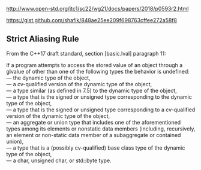 
http://www.open-std.org/jtc1/sc22/wg21/docs/papers/2018/p0593r2.html

https://gist.github.com/shafik/848ae25ee209f698763cffee272a58f8


Strict Aliasing Rule
---------------------
From the C++17 draft standard, section [basic.lval] paragraph 11:

If a program attempts to access the stored value of an object through a glvalue of other than one of the following types the behavior is undefined:  
— the dynamic type of the object,  
— a cv-qualified version of the dynamic type of the object,  
— a type similar (as defined in 7.5) to the dynamic type of the object,  
— a type that is the signed or unsigned type corresponding to the dynamic type of the object,  
— a type that is the signed or unsigned type corresponding to a cv-qualified version of the dynamic type of the object,  
— an aggregate or union type that includes one of the aforementioned types among its elements or nonstatic data members (including, recursively, an element or non-static data member of a subaggregate or contained union),  
— a type that is a (possibly cv-qualified) base class type of the dynamic type of the object,  
— a char, unsigned char, or std::byte type.  
